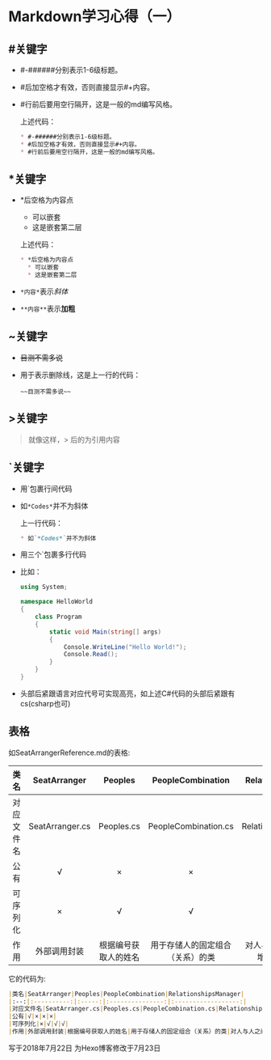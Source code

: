 # Markdown学习心得（一）

## #关键字

* #-######分别表示1-6级标题。
* #后加空格才有效，否则直接显示#+内容。
* #行前后要用空行隔开，这是一般的md编写风格。

  上述代码：
    ```markdown
    * #-######分别表示1-6级标题。
    * #后加空格才有效，否则直接显示#+内容。
    * #行前后要用空行隔开，这是一般的md编写风格。
    ```

## *关键字
* *后空格为内容点
  * 可以嵌套
  * 这是嵌套第二层
    
  上述代码：
    ```markdown
    * *后空格为内容点
      * 可以嵌套
      * 这是嵌套第二层
    ```
* `*内容*`表示*斜体*
* `**内容**`表示**加粗**

## ~关键字

* ~~目测不需多说~~
* 用于表示删除线，这是上一行的代码：
  
  `~~目测不需多说~~`

## >关键字

> 就像这样，> 后的为引用内容

## `关键字

* 用`包裹行间代码
* 如`*Codes*`并不为斜体

    上一行代码：
    ```markdown
    * 如`*Codes*`并不为斜体
    ```
* 用三个`包裹多行代码
* 比如：
    ```cs
    using System;

    namespace HelloWorld
    {
        class Program
        {
            static void Main(string[] args)
            {
                Console.WriteLine("Hello World!");
                Console.Read();
            }
        }
    }
    ```
* 头部后紧跟语言对应代号可实现高亮，如上述C#代码的头部后紧跟有cs(csharp也可)

## 表格

如SeatArrangerReference.md的表格:

|类名|SeatArranger|Peoples|PeopleCombination|RelationshipsManager|  
|:--:|:----------:|:-----:|:---------------:|:------------------:|
|对应文件名|SeatArranger.cs|Peoples.cs|PeopleCombination.cs|RelationshipsManager.cs|  
|公有|√|×|×|×|
|可序列化|×|√|√|√|
|作用|外部调用封装|根据编号获取人的姓名|用于存储人的固定组合（关系）的类|对人与人之间的关系进行增减更变存储读取|

它的代码为:
```markdown
|类名|SeatArranger|Peoples|PeopleCombination|RelationshipsManager|  
|:--:|:----------:|:-----:|:---------------:|:------------------:|
|对应文件名|SeatArranger.cs|Peoples.cs|PeopleCombination.cs|RelationshipsManager.cs|  
|公有|√|×|×|×|
|可序列化|×|√|√|√|
|作用|外部调用封装|根据编号获取人的姓名|用于存储人的固定组合（关系）的类|对人与人之间的关系进行增减更变存储读取|
```

写于2018年7月22日
为Hexo博客修改于7月23日